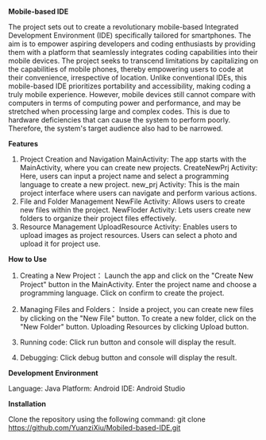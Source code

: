**Mobile-based IDE**

The project sets out to create a revolutionary mobile-based Integrated Development Environment (IDE) specifically tailored for smartphones. The aim is to empower aspiring developers and coding enthusiasts by providing them with a platform that seamlessly integrates coding capabilities into their mobile devices. The project seeks to transcend limitations by capitalizing on the capabilities of mobile phones, thereby empowering users to code at their convenience, irrespective of location. Unlike conventional IDEs, this mobile-based IDE prioritizes portability and accessibility, making coding a truly mobile experience. 
However, mobile devices still cannot compare with computers in terms of computing power and performance, and may be stretched when processing large and complex codes. This is due to hardware deficiencies that can cause the system to perform poorly. Therefore, the system's target audience also had to be narrowed.

**Features**

1. Project Creation and Navigation
MainActivity: The app starts with the MainActivity, where you can create new projects.
CreateNewPrj Activity: Here, users can input a project name and select a programming language to create a new project.
new_prj Activity: This is the main project interface where users can navigate and perform various actions.
2. File and Folder Management
NewFile Activity: Allows users to create new files within the project.
NewFloder Activity: Lets users create new folders to organize their project files effectively.
3. Resource Management
UploadResource Activity: Enables users to upload images as project resources. Users can select a photo and upload it for project use.

**How to Use**

1. Creating a New Project：
    Launch the app and click on the "Create New Project" button in the MainActivity.
    Enter the project name and choose a programming language.
    Click on confirm to create the project.

2. Managing Files and Folders：
    Inside a project, you can create new files by clicking on the "New File" button.
    To create a new folder, click on the "New Folder" button.
    Uploading Resources by clicking Upload button.

 3. Running code:
    Click run button and console will display the result.

 4. Debugging:
    Click debug button and console will display the result.
    
**Development Environment**

Language: Java
Platform: Android
IDE: Android Studio

**Installation**

Clone the repository using the following command:
git clone https://github.com/YuanziXiu/Mobiled-based-IDE.git
